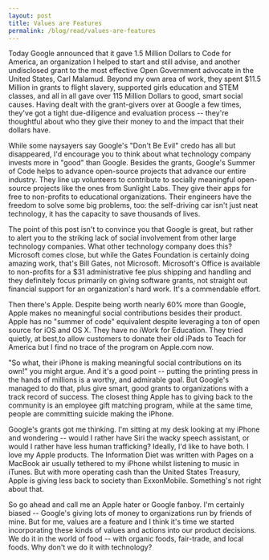 ```yaml
---
layout: post
title: Values are Features
permalink: /blog/read/values-are-features
---
```

Today Google announced that it gave 1.5 Million Dollars to Code for America, an organization I helped to start and still advise, and another undisclosed grant to the most effective Open Government advocate in the United States, Carl Malamud. Beyond my own area of work, they spent $11.5 Million in grants to flight slavery, supported girls education and STEM classes, and all in all gave over 115 Million Dollars to good, smart social causes. Having dealt with the grant-givers over at Google a few times, they've got a tight due-diligence and evaluation process -- they're thoughtful about who they give their money to and the impact that their dollars have.

While some naysayers say Google's "Don't Be Evil" credo has all but disappeared, I'd encourage you to think about what technology company invests more in "good" than Google. Besides the grants, Google's Summer of Code helps to advance open-source projects that advance our entire industry. They line up volunteers to contribute to socially meaningful open-source projects like the ones from Sunlight Labs. They give their apps for free to non-profits to educational organizations. Their engineers have the freedom to solve some big problems, too: the self-driving car isn't just neat technology, it has the capacity to save thousands of lives.

The point of this post isn't to convince you that Google is great, but rather to alert you to the striking lack of social involvement from other large technology companies. What other technology company does this? Microsoft comes close, but while the Gates Foundation is certainly doing amazing work, that's Bill Gates, not Microsoft. Microsoft's Office is available to non-profits for a $31 administrative fee plus shipping and handling and they definitely focus primarily on giving software grants, not straight out financial support for an organization's hard work. It's a commendable effort.

Then there's Apple. Despite being worth nearly 60% more than Google, Apple makes no meaningful social contributions besides their product. Apple has no "summer of code" equivalent despite leveraging a ton of open source for iOS and OS X. They have no iWork for Education. They tried quietly, at best,to allow customers to donate their old iPads to Teach for America but I find no trace of the program on Apple.com now.

"So what, their iPhone is making meaningful social contributions on its own!" you might argue. And it's a good point -- putting the printing press in the hands of millions is a worthy, and admirable goal. But Google's managed to do that, plus give smart, good grants to organizations with a track record of success. The closest thing Apple has to giving back to the community is an employee gift matching program, while at the same time, people are committing suicide making the iPhone.

Google's grants got me thinking. I'm sitting at my desk looking at my iPhone and wondering -- would I rather have Siri the wacky speech assistant, or would I rather have less human trafficking? Ideally, I'd like to have both. I love my Apple products. The Information Diet was written with Pages on a MacBook air usually tethered to my iPhone whilst listening to music in iTunes. But with more operating cash than the United States Treasury, Apple is giving less back to society than ExxonMobile. Something's not right about that.

So go ahead and call me an Apple hater or Google fanboy. I'm certainly biased -- Google's giving lots of money to organizations run by friends of mine. But for me, values are a feature and I think it's time we started incorporating these kinds of values and actions into our product decisions. We do it in the world of food -- with organic foods, fair-trade, and local foods. Why don't we do it with technology?
